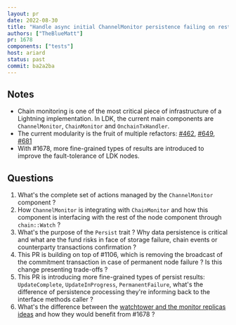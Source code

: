```yaml
---
layout: pr
date: 2022-08-30
title: "Handle async initial ChannelMonitor persistence failing on restart"
authors: ["TheBlueMatt"]
pr: 1678
components: ["tests"]
host: ariard
status: past
commit: ba2a2ba
---
```


## Notes

* Chain monitoring is one of the most critical piece of infrastructure of a Lightning implementation. In LDK, the current main components are `ChannelMonitor`, `ChainMonitor` and `OnchainTxHandler`.
* The current modularity is the fruit of multiple refactors: [#462](https://github.com/lightningdevkit/rust-lightning/pull/462), [#649](https://github.com/lightningdevkit/rust-lightning/pull/649), [#681](https://github.com/lightningdevkit/rust-lightning/pull/681)
* With #1678, more fine-grained types of results are introduced to improve the fault-tolerance of LDK nodes.

## Questions

1. What's the complete set of actions managed by the `ChannelMonitor` component ?
2. How `ChannelMonitor` is integrating with `ChainMonitor` and how this component is interfacing with the rest of the node component through `chain::Watch` ?
3. What's the purpose of the `Persist` trait ? Why data persistence is critical and what are the fund risks in face of storage failure, chain events or counterparty transactions confirmation ?
4. This PR is building on top of #1106, which is removing the broadcast of the commitment transaction in case of permanent node failure ?
Is this change presenting trade-offs ?
5. This PR is introducing more fine-grained types of persist results: `UpdateComplete`, `UpdateInProgress`, `PermanentFailure`, what's the difference of persistence processing they're informing back to the interface methods caller ?
6. What's the difference between the [watchtower and the monitor replicas ideas](https://github.com/lightningdevkit/rust-lightning/blob/main/GLOSSARY.md) and how they would benefit from #1678 ?

